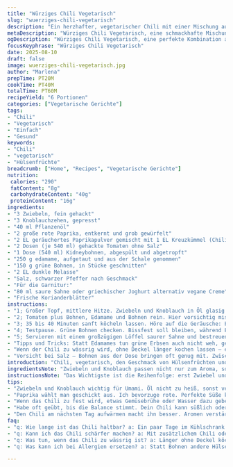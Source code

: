 ```yaml
---
title: "Würziges Chili Vegetarisch"
slug: "wuerziges-chili-vegetarisch"
description: "Ein herzhafter, vegetarischer Chili mit einer Mischung aus Edamames, roten Kidneybohnen und frischen grünen Bohnen. Die Kombination aus mildem Zwiebelschmelz, Knoblauch und gelben Paprikastücken trägt zum Geschmack bei. Statt klassischem Chilipulver habe ich eine Eigenmischung aus geräuchertem Paprika und Kreuzkümmel genommen für mehr Tiefe. Tomatendosen bilden die Sauce. Eingekochte Melasse gibt eine karamellige Note, ersetzt Zucker. Frische Korianderblätter und saure Sahne als Topping schaffen Frische und Ausgleich zur Würze. Keine Eier, keine Nüsse, glutenfrei. Perfekt wenn schnelle, gesunde Hülsenfrüchte her müssen. "
metaDescription: "Würziges Chili Vegetarisch, eine schmackhafte Mischung aus Hülsenfrüchten und frischem Gemüse, ideal für gesunde Ernährung."
ogDescription: "Würziges Chili Vegetarisch, eine perfekte Kombination aus edlen Bohnen und Gewürzen, schnell und gesund zubereitet."
focusKeyphrase: "Würziges Chili Vegetarisch"
date: 2025-08-10
draft: false
image: wuerziges-chili-vegetarisch.jpg
author: "Marlena"
prepTime: PT20M
cookTime: PT40M
totalTime: PT60M
recipeYield: "6 Portionen"
categories: ["Vegetarische Gerichte"]
tags:
- "Chili"
- "Vegetarisch"
- "Einfach"
- "Gesund"
keywords:
- "Chili"
- "vegetarisch"
- "Hülsenfrüchte"
breadcrumb: ["Home", "Recipes", "Vegetarische Gerichte"]
nutrition: 
 calories: "290"
 fatContent: "8g"
 carbohydrateContent: "40g"
 proteinContent: "16g"
ingredients:
- "3 Zwiebeln, fein gehackt"
- "3 Knoblauchzehen, gepresst"
- "40 ml Pflanzenöl"
- "2 große rote Paprika, entkernt und grob gewürfelt"
- "2 EL geräuchertes Paprikapulver gemischt mit 1 EL Kreuzkümmel (Chili-Gewürzmischung)"
- "2 Dosen (je 540 ml) gehackte Tomaten ohne Salz"
- "1 Dose (540 ml) Kidneybohnen, abgespült und abgetropft"
- "250 g edamame, aufgetaut und aus der Schale genommen"
- "150 g grüne Bohnen, in Stücke geschnitten"
- "2 EL dunkle Melasse"
- "Salz, schwarzer Pfeffer nach Geschmack"
- "Für die Garnitur:"
- "80 ml saure Sahne oder griechischer Joghurt alternativ vegane Creme"
- "Frische Korianderblätter"
instructions:
- "1; Großer Topf, mittlere Hitze. Zwiebeln und Knoblauch in Öl glasig dünsten, nicht braun werden lassen – sonst bitter. Sobald die Ränder leicht durchsichtig, die Aromastoffe setzen sich frei. Dann Paprika rein; kurz mitrösten, bis die Oberfläche leicht glänzt und weich wird, etwa 2-3 Minuten. Jetzt kommt das Gewürz – sorgfältig einstreuen. Wenn du nur Pulver reinwirfst, verbrennt es schnell, also rühren, bis es duftet; das ist *entscheidend* für die Basis. Sobald die Mischung nach Rauch und Erde riecht, ab in den nächsten Schritt."
- "2; Tomaten plus Bohnen, Edamame und Bohnen rein. Hier vorsichtig mischen, um die Texturen nicht zu zerquetschen. Melasse dazu und mit Salz sowie Pfeffer würzen. Deckel dicht, aufkochen. Nicht zu heiß sonst klebt und brennt es an; Blubbern darf, aber hörbares Köcheln, keine Wucht."
- "3; 35 bis 40 Minuten sanft köcheln lassen. Höre auf die Geräusche: Ein dumpfes, stetiges Blubbern heißt, das Wasser wird aufgenommen und die Sauce dickt ein. Zwischendurch rühren, oben die Aromen hochholen, damit nichts am Topfboden ansetzt. Wenn es zu trocken wird, ruhig etwas Wasser oder Gemüsebrühe einrühren, besser als nachträglich verdünnen."
- "4; Testpause. Grüne Bohnen checken. Bissfest soll bleiben, während Edamames weich aber noch samtig sind. Die Sauce schmeckt jetzt richtig voll – süß, rauchig, leicht herb von der Melasse. Falls zu scharf, kann ein Klecks Joghurt direkt ins Chili gerührt werden hilft mildern."
- "5; Servieren mit einem großzügigen Löffel saurer Sahne und bestreuen mit frischer Koriandergrün. Koriander frische ist mein Trick gegen schwere Hülsenfrüchte – belebt. Wenn du kein Fan bist, Petersilie oder Minze funktioniert auch. Heinz Trick: Schale einer halben Limette fürs säuerliche Finish auf den Tisch stellen."
- "Tipps und Tricks: Statt Edamames tun grüne Erbsen auch nicht weh, geben Süße. Wenn bei Protein ein Ersatz nötig - schwarze Bohnen gehen klar. Melasse kann durch Ahornsirup ersetzt werden, verändert nur etwas die würzige Tiefe. Wer keine Bohnen grün mag, mehr Paprika oder Zucchini dazutun. Knoblauch darf in der Hitze nicht verbrennen, sonst bitter; lieber mit Zwiebeln zusammen anschwitzen und Zeit geben."
- "Wenn der Chili zu wässrig wird, ohne Deckel länger kochen lassen – einkochen ist der Trick. Koche ich oft vor, friere portionsweise ein, morgens warm machen, nochmal aufkochen, frischer als neu. Die Mischung schmeckt nach einem Tag intensiver, Ziehen lassen lohnt."
- "Vorsicht bei Salz – Bohnen aus der Dose bringen oft genug mit. Zwischendurch probieren! Weniger ist mehr, nachsalzen geht immer schnell, zu salzig wird schwer zu retten."
introduction: "Chili, vegetarisch, den Geschmack von Hülsenfrüchten und frischen Gemüsen zu vereinen – nicht banal. Hab viel ausprobiert. Trockene Bohnen oder Dose, aber immer dann die Würze passend. Melasse ist Geheimwaffe, sie gibt eine schöne, milde Süße ohne zu dominant zu sein. Die Balance zwischen erdigem Rauchpaprika und süßen Paprika gut treffen, macht den Unterschied. Edamames bringen nicht nur Farbe, sondern Protein ins Spiel, machen es sämiger als nur Bohnen. Job erledigt mit wenig Aufwand, aber intensiver Aromen. Kein Zucker, keine Fertigmischungen. Das Wichtigste: Auf das Timing hören, das Rühren nicht vergessen, Dressur für den Geschmack. Wer gern improvisiert, der macht auf Basis das seine draus."
ingredientsNote: "Zwiebeln und Knoblauch passen nicht nur zum Aroma, sondern sorgen für Basisumami. Paprika im Original wird gelb verwendet, ich nehme oft rot oder orange, intensiver Geschmack, Aroma leichter süßlich. Geräuchertes Paprikapulver kombiniert mit Kreuzkümmel ersetzt gekauftes Chiligewürz, frischer, rauchiger. Melasse wirkt wie karamellisierter Zucker, tiefer, herber. Tomaten aus der Dose sparen Zeit – selbst frische wären zu schwer zu bändigen wegen der Säure. Bohnen auswählen beim Einkauf: Wer Wert auf weniger Natrium legt, wäscht sie gut ab und probiert ruhig. Edamames und grüne Bohnen sorgen die Textur, sind Butterweich ein Graus, also vorsichtig mit der Kochzeit. Bei Garnituren ist saure Sahne nicht zwingend, vegane Alternativen funktionieren auch und sind frische Gegenpol. Koriander ist nicht jedermanns Sache, deshalb beim Servieren flexibel bleiben. Sichere häufige Varianten parat haben hilft im Alltag."
instructionsNote: "Das Wichtigste ist die Reihenfolge: erst Zwiebel und Knoblauch, dann Gemüse und Gewürze. Würze hat Zeit sich zu entfalten, Anbrennen vermeiden. Die 35–40 Minuten köcheln sind ein Richtwert, aber probieren ist das A und O. Gemüse soll erkennbar bleiben, Paprika nicht matschig, grüne Bohnen noch knackig. Die Sauce darf ruhig dicklich sein; kannst Wasser nachgeben, aber besser sachte einkochen lassen. Mehr Würze? Ein Spritzer Essig bringt Frische. Beim Rühren aufpassen, nicht nur am Rand, sondern durch die Mitte. Deckel vermeiden, wenn Sauce zu flüssig scheint, Feuchtigkeit reduzieren. Mit Garnituren kannst du viel experimentieren. Chili ist nicht nur Schärfe, sondern Balance. Manchmal kippt die Säure, dann süßer ausgleichen. Bei Salz dosiere griffbereit. Noch ein Wort: geduldiges köcheln, nicht stur auf Zeit achten, das macht Qualität. Ruhe im Kessel spürt man im Geschmack."
tips:
- "Zwiebeln und Knoblauch wichtig für Umami. Öl nicht zu heiß, sonst verbrennen. Zwiebeln weich dünsten, bis glasig, Knoblauch erst später dazu. Rühren ist entscheidend, rauchige Aromen entfalten sich. Melasse bringt Tiefe, wenn leicht angebrannt. Mit Zeit und Geduld austauschen, ist nur ein Versuch."
- "Paprika wählt man geschickt aus. Ich bevorzuge rote. Perfekte Süße kombiniert mit rauchigem Geschmack. Edamames sind genial, bringen Farbe und Protein ins Spiel. Bohnen vorsichtig behandeln; gut abspülen, kümmern sich um unangenehme Stoffe. Alle Zutaten gut wählen, Frische zählt."
- "Wenn das Chili zu fest wird, etwas Gemüsebrühe oder Wasser dazu geben. Achten auf die Textur, grüne Bohnen knackig lassen. Rühren ist wichtig, damit nichts ansetzt. Wer kein Gemüse mag, ersetzt durch Zucchini oder mehr Paprika. Geduld macht den Unterschied zwischen matschig und perfekt."
- "Habe oft geübt, bis die Balance stimmt. Dein Chili kann süßlich oder schärfer ausfallen, leicht anpassen. Melasse ersetzen geht mit Honig, bringt aber anderen Geschmack. Auch Dosenbohnen haben viel Natrium – probiere gut. Salz sehr vorsichtig dosieren, immer wieder abschmecken."
- "Den Chili am nächsten Tag aufwärmen macht ihn besser. Aromen verstärken sich mit der Zeit. Wenn bei Endprodukt irgendetwas falsch ist, ein Spritzer Zitrone kann das retten. Sei kreativ mit Garnierungen, Koriander oder Petersilie, sogar Minze fallen gut an."
faq:
- "q: Wie lange ist das Chili haltbar? a: Ein paar Tage im Kühlschrank bleibt es frisch. Portionsweise einfrieren geht auch. Aufbewahrung in luftdichten Behältern."
- "q: Kann ich das Chili schärfer machen? a: Mit zusätzlichem Chili oder Peperoni würzen. Danach rasch probieren, nicht übertreiben. Gute Balance finden, sonst wird’s zu viel."
- "q: Was tun, wenn das Chili zu wässrig ist? a: Länger ohne Deckel köcheln lassen. Alternativ mit Stärkemehl binden, gibt zusätzliche Konsistenz, aber mit Vorsicht dosieren."
- "q: Was kann ich bei Allergien ersetzen? a: Statt Bohnen andere Hülsenfrüchte probieren. Gemüse austauschen nach Vorliebe, Zucchini oder Karotten bieten sich an."

---
```

